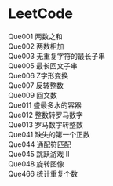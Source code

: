 # LeetCode

Que001      两数之和\
Que002      两数相加\
Que003      无重复字符的最长子串\
Que005      最长回文子串\
Que006      Z字形变换\
Que007      反转整数\
Que009      回文数\
Que011      盛最多水的容器\
Que012      整数转罗马数字\
Que013      罗马数字转整数\
Que041      缺失的第一个正数\
Que044      通配符匹配\
Que045      跳跃游戏 II\
Que048      旋转图像\
Que466      统计重复个数